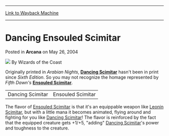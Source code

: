
---
[Link to Wayback Machine](https://web.archive.org/web/20211022222414/https://magic.wizards.com/en/articles/archive/arcana/dancing-ensouled-scimitar-2004-05-26)

[_metadata_:author]:- "Wizards of the Coast"
[_metadata_:description]:- "Originally printed in Arabian Nights, Dancing Scimitar hasn't been in print since Sixth Edition. So you may not recognize the homage represented by Fifth Dawn's Ensouled Scimitar.   The flavor of Ensouled Scimitar is that it's an equippable weapon like Leonin Scimitar, but with a little mana it becomes animated, flying around and fighting for you like Dancing Scimitar! The"
[_metadata_:generator]:- "Drupal 7 (http://drupal.org)"
[_metadata_:node]:- "606901"
[_metadata_:publish_date]:- "2004-05-26"
[_metadata_:source]:- "div-main-content"
[_metadata_:title]:- "Dancing Ensouled Scimitar"
[_metadata_:wayback_capture_timestamp]:- "2021-10-22 22:24:14"
[_metadata_:wayback_raw_url]:- "https://web.archive.org/web/20211022222414id_/https://magic.wizards.com/en/articles/archive/arcana/dancing-ensouled-scimitar-2004-05-26"
[_metadata_:wayback_url]:- "https://magic.wizards.com/en/articles/archive/arcana/dancing-ensouled-scimitar-2004-05-26"
---


Dancing Ensouled Scimitar
=========================



 Posted in **Arcana**
 on May 26, 2004 






![](https://media.magic.wizards.com/styles/auth_small/public/images/person/wizards_author.jpg)
By Wizards of the Coast











Originally printed in *Arabian Nights*, **[Dancing Scimitar](https://gatherer.wizards.com/Pages/Card/Details.aspx?name=Dancing+Scimitar)** hasn't been in print since *Sixth Edition*. So you may not recognize the homage represented by *Fifth Dawn's* 
**[Ensouled Scimitar](https://gatherer.wizards.com/Pages/Card/Details.aspx?name=Ensouled+Scimitar)**. 



|  |  |
| --- | --- |
| Dancing Scimitar | Ensouled Scimitar |

The flavor of [Ensouled Scimitar](https://gatherer.wizards.com/Pages/Card/Details.aspx?name=Ensouled+Scimitar) is that it's an equippable weapon like [Leonin Scimitar](https://gatherer.wizards.com/Pages/Card/Details.aspx?name=Leonin+Scimitar), but with a little mana it becomes animated, flying around and fighting for you like [Dancing Scimitar](https://gatherer.wizards.com/Pages/Card/Details.aspx?name=Dancing+Scimitar)! The flavor is reinforced by the fact that the equipped creature gets +1/+5, "adding" [Dancing Scimitar](https://gatherer.wizards.com/Pages/Card/Details.aspx?name=Dancing+Scimitar)'s power and toughness to the creature.







